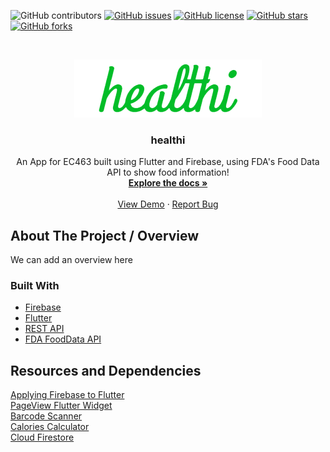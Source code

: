 <!-- Project Shields -->
![GitHub contributors](https://img.shields.io/github/contributors/jasoninirio/Software-Miniproject)
[![GitHub issues](https://img.shields.io/github/issues/jasoninirio/Software-Miniproject)](https://github.com/jasoninirio/Software-Miniproject/issues)
[![GitHub license](https://img.shields.io/github/license/jasoninirio/Software-Miniproject)](https://github.com/jasoninirio/Software-Miniproject/blob/main/LICENSE)
[![GitHub stars](https://img.shields.io/github/stars/jasoninirio/Software-Miniproject)](https://github.com/jasoninirio/Software-Miniproject/stargazers)
[![GitHub forks](https://img.shields.io/github/forks/jasoninirio/Software-Miniproject)](https://github.com/jasoninirio/Software-Miniproject/network)

<!-- Project Logo + Table of Contents -->
<br />
<p align="center">
  <a href="https://github.com/jasoninirio/Software-Miniproject">
    <img src="images/logo_full.png" alt="Logo" width="300" height="93">
  </a>

  <h3 align="center">healthi</h3>

  <p align="center">
    An App for EC463 built using Flutter and Firebase, using FDA's Food Data API to show food information!
    <br />
    <a href="https://github.com/jasoninirio/Software-Miniproject"><strong>Explore the docs »</strong></a>
    <br />
    <br />
    <a href="https://github.com/jasoninirio/Software-Miniproject">View Demo</a>
    ·
    <a href="https://github.com/jasoninirio/Software-Miniproject/issues">Report Bug</a>
  </p>
</p>

## About The Project / Overview
We can add an overview here

### Built With

* [Firebase](https://firebase.google.com/)
* [Flutter](https://flutter.dev/)
* [REST API](https://restfulapi.net/)
* [FDA FoodData API](https://fdc.nal.usda.gov/api-guide.html)

## Resources and Dependencies
[Applying Firebase to Flutter](https://firebase.google.com/docs/flutter/setup?platform=ios)  
[PageView Flutter Widget](https://medium.com/flutter-community/flutter-pageview-widget-e0f6c8092636)  
[Barcode Scanner](https://pub.dev/packages/flutter_barcode_scanner)  
[Calories Calculator](https://www.checkyourhealth.org/eat-healthy/cal_calculator.php)  
[Cloud Firestore](https://firebase.google.com/docs/firestore/quickstart?authuser=1)  
